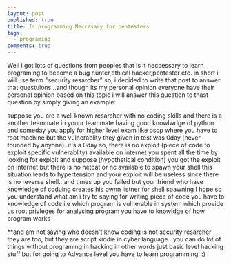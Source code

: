 ```yaml
---
layout: post
published: true
title: Is prograaming Neccesary for pentesters
tags:
  - programing
comments: true
---
```



Well i got lots of questions from peoples that is it neccessary to learn programing to become a bug hunter,ethical hacker,pentester etc. in short i will use term "security resarcher" 
so, i decided to write that post to answer that questuions ..and though its my personal opinion everyone have their personal opinion based on this topic i will answer this question
to thast question by simply giving an example:

suppose you are a well known resarcher with no coding skills and there is a another teammate in youur teammate having good knowlwdge of python and someday you apply for higher level 
exam like oscp where you have to root machine but the vulnerablity they given in test was 0day (never founded by anyone)..it's a 0day so, there is no exploit (piece of code to exploit specific vulnerablity) available on internet you
spent all the time by looking for exploit and suppose (hypothetical condition) you got the exploit on internet but there is no netcat or nc available to spawn your shell this situation 
leads to hypertension and your exploit will be useless since there is no reverse shell...and times up you failed but your friend who have knowledge of coduing creates his ownn listner for shell spawning I hope so you understand what 
am i try to saying for writing piece of code you have to knowledge of code i.e which program is vulnerable in system which provide us root privleges for analysing program you have to knowldge of how program works 


**and am not saying who doesn't know coding is not security resarcher they are too, but they are script kiddie in cyber language.. you can do lot of things without programing in hacking in other words just basic level hacking stuff but for going to Advance level you have to learn programming. :) 
